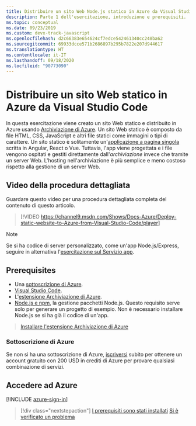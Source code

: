 ```yaml
---
title: Distribuire un sito Web Node.js statico in Azure da Visual Studio Code
description: Parte 1 dell'esercitazione, introduzione e prerequisiti.
ms.topic: conceptual
ms.date: 09/23/2019
ms.custom: devx-track-javascript
ms.openlocfilehash: d2c66383e654624cf7edce542461340cc248ba62
ms.sourcegitcommit: 69933dcce571b2686897b295b7822e207d944617
ms.translationtype: HT
ms.contentlocale: it-IT
ms.lasthandoff: 09/18/2020
ms.locfileid: "90773090"
---
```

# <a name="deploy-a-static-website-to-azure-from-visual-studio-code"></a>Distribuire un sito Web statico in Azure da Visual Studio Code

In questa esercitazione viene creato un sito Web statico e distribuito in Azure usando [Archiviazione di Azure](/azure/storage). Un sito Web statico è composto da file HTML, CSS, JavaScript e altri file statici come immagini o tipi di carattere. Un sito statico è solitamente un'[applicazione a pagina singola](https://en.wikipedia.org/wiki/Single-page_application) scritta in Angular, React o Vue. Tuttavia, l'app viene progettata e i file vengono ospitati e gestiti direttamente dall'_archiviazione_ invece che tramite un server Web. L'hosting nell'archiviazione è più semplice e meno costoso rispetto alla gestione di un server Web.

## <a name="walkthrough-video"></a>Video della procedura dettagliata

Guardare questo video per una procedura dettagliata completa del contenuto di questo articolo.

> [!VIDEO https://channel9.msdn.com/Shows/Docs-Azure/Deploy-static-website-to-Azure-from-Visual-Studio-Code/player]

> [!NOTE]
> Se si ha codice di server personalizzato, come un'app Node.js/Express, seguire in alternativa l'[esercitazione sul Servizio app](tutorial-vscode-azure-app-service-node-01.md).

## <a name="prerequisites"></a>Prerequisites

- Una [sottoscrizione di Azure](#azure-subscription).
- [Visual Studio Code](https://code.visualstudio.com/).
- L'[estensione Archiviazione di Azure](https://marketplace.visualstudio.com/items?itemName=ms-azuretools.vscode-azurestorage).
- [Node.js e npm](https://nodejs.org/en/download), la gestione pacchetti Node.js. Questo requisito serve solo per generare un progetto di esempio. Non è necessario installare Node.js se si ha già il codice di un'app.

> <a class="tutorial-install-extension-btn" href="https://marketplace.visualstudio.com/items?itemName=ms-azuretools.vscode-azurestorage">Installare l'estensione Archiviazione di Azure</a>

### <a name="azure-subscription"></a>Sottoscrizione di Azure

Se non si ha una sottoscrizione di Azure, [iscriversi](https://azure.microsoft.com/free/?utm_source=campaign&utm_campaign=vscode-tutorial-static-website&mktingSource=vscode-tutorial-static-website) subito per ottenere un account gratuito con 200 USD in crediti di Azure per provare qualsiasi combinazione di servizi.

## <a name="sign-in-to-azure"></a>Accedere ad Azure

[!INCLUDE [azure-sign-in](includes/azure-sign-in.md)]

> [!div class="nextstepaction"]
> [I prerequisiti sono stati installati](tutorial-vscode-static-website-node-02.md) [Si è verificato un problema](https://www.research.net/r/PWZWZ52?tutorial=node-deployment-staticwebsite&step=getting-started)